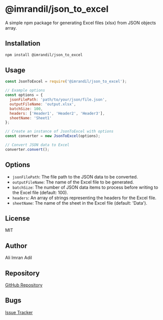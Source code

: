 # @imrandil/json_to_excel

A simple npm package for generating Excel files (xlsx) from JSON objects array.

## Installation

```bash
npm install @imrandil/json_to_excel
```

## Usage

```javascript
const JsonToExcel = require('@imrandil/json_to_excel');

// Example options
const options = {
  jsonFilePath: 'path/to/your/json/file.json',
  outputFileName: 'output.xlsx',
  batchSize: 100,
  headers: ['Header1', 'Header2', 'Header3'],
  sheetName: 'Sheet1'
};

// Create an instance of JsonToExcel with options
const converter = new JsonToExcel(options);

// Convert JSON data to Excel
converter.convert();
```

## Options

- `jsonFilePath`: The file path to the JSON data to be converted.
- `outputFileName`: The name of the Excel file to be generated.
- `batchSize`: The number of JSON data items to process before writing to the Excel file (default: 100).
- `headers`: An array of strings representing the headers for the Excel file.
- `sheetName`: The name of the sheet in the Excel file (default: 'Data').

## License

MIT

## Author

Ali Imran Adil

## Repository

[GitHub Repository](https://github.com/IMRANDIL/json_to_excel_npm_package)

## Bugs

[Issue Tracker](https://github.com/IMRANDIL/json_to_excel_npm_package/issues)

